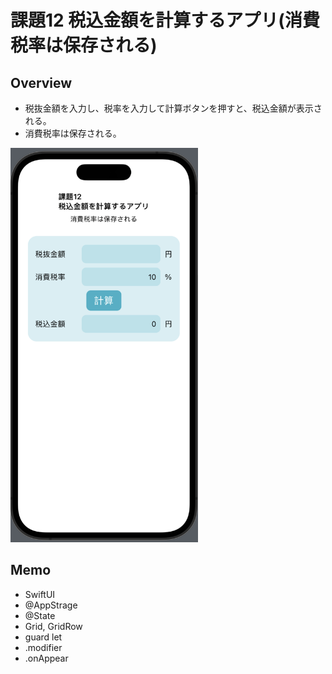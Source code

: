 # 課題12 税込金額を計算するアプリ(消費税率は保存される)
<h2>Overview</h2>
<ul>
<li>税抜金額を入力し、税率を入力して計算ボタンを押すと、税込金額が表示される。</li>
<li>消費税率は保存される。</li>
</ul>
<img src= "Kadai12.png" width="300" alt="課題12" />

<h2>Memo</h2>
<ul>
<li>SwiftUI</li>
<li>@AppStrage</li>
<li>@State</li>
<li>Grid, GridRow</li>
<li>guard let</li>
<li>.modifier</li>
<li>.onAppear</li>
